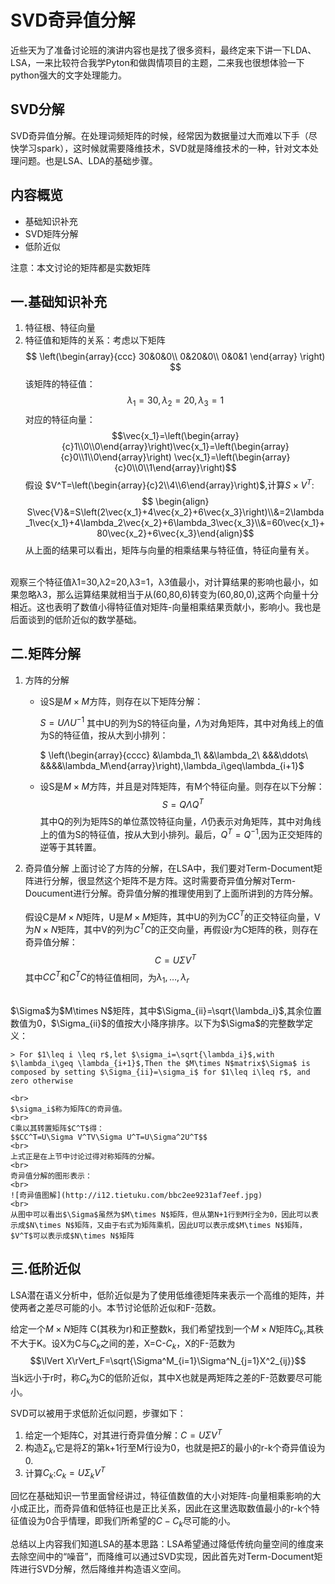 # SVD奇异值分解

近些天为了准备讨论班的演讲内容也是找了很多资料，最终定来下讲一下LDA、LSA，一来比较符合我学Pyton和做舆情项目的主题，二来我也很想体验一下python强大的文字处理能力。

## SVD分解

SVD奇异值分解。在处理词频矩阵的时候，经常因为数据量过大而难以下手（尽快学习spark），这时候就需要降维技术，SVD就是降维技术的一种，针对文本处理问题。也是LSA、LDA的基础步骤。

## 内容概览
- 基础知识补充
- SVD矩阵分解
- 低阶近似

注意：本文讨论的矩阵都是实数矩阵

## 一.基础知识补充

1. 特征根、特征向量
2. 特征值和矩阵的关系：考虑以下矩阵
$$ \left(\begin{array}{ccc}
30&0&0\\
0&20&0\\
0&0&1 \end{array} \right) $$
该矩阵的特征值：
$$\lambda_1=30,\lambda_2=20,\lambda_3=1$$ 
对应的特征向量：
$$\vec{x_1}=\left(\begin{array}{c}1\\0\\0\end{array}\right)\vec{x_1}=\left(\begin{array}{c}0\\1\\0\end{array}\right)
\vec{x_1}=\left(\begin{array}{c}0\\0\\1\end{array}\right)$$
假设 $V^T=\left(\begin{array}{c}2\\4\\6\end{array}\right)$,计算$S \times V^T$:
$$ \begin{align}
S\vec{V}&=S\left(2\vec{x_1}+4\vec{x_2}+6\vec{x_3}\right)\\&=2\lambda_1\vec{x_1}+4\lambda_2\vec{x_2}+6\lambda_3\vec{x_3}\\&=60\vec{x_1}+80\vec{x_2}+6\vec{x_3}\end{align}$$
从上面的结果可以看出，矩阵与向量的相乘结果与特征值，特征向量有关。
</br>
观察三个特征值λ1=30,λ2=20,λ3=1，λ3值最小，对计算结果的影响也最小，如果忽略λ3，那么运算结果就相当于从(60,80,6)转变为(60,80,0),这两个向量十分相近。这也表明了数值小得特征值对矩阵-向量相乘结果贡献小，影响小。我也是后面谈到的低阶近似的数学基础。

## 二.矩阵分解
1. 方阵的分解
	- 设S是$M\times M$方阵，则存在以下矩阵分解：

		$S=U\Lambda U^{-1}$ 
		其中U的列为S的特征向量，$\Lambda$为对角矩阵，其中对角线上的值为S的特征值，按从大到小排列：
			    
		$ \left(\begin{array}{cccc}
		&\lambda_1\\
		&&\lambda_2\\
		&&&\ddots\\
		&&&&\lambda_M\end{array}\right),\lambda_i\geq\lambda_{i+1}$
		
	- 设S是$M\times M$方阵，并且是对阵矩阵，有M个特征向量。则存在以下分解：
		$$S=Q\Lambda Q^T$$
		其中Q的列为矩阵S的单位蒸饺特征向量，$\Lambda$仍表示对角矩阵，其中对角线上的值为S的特征值，按从大到小排列。最后，$Q^T=Q^{-1}$,因为正交矩阵的逆等于其转置。

2. 奇异值分解
上面讨论了方阵的分解，在LSA中，我们要对Term-Document矩阵进行分解，很显然这个矩阵不是方阵。这时需要奇异值分解对Term-Doucument进行分解。奇异值分解的推理使用到了上面所讲到的方阵分解。<br><br>
假设C是$M\times N$矩阵，U是$M\times M$矩阵，其中U的列为$CC^T$的正交特征向量，V为$N\times N$矩阵，其中V的列为$C^TC$的正交向量，再假设r为C矩阵的秩，则存在奇异值分解：
$$C=U\Sigma V^T$$
其中$CC^T$和$C^TC$的特征值相同，为$\lambda_1,\ldots,\lambda_r$<br>
<br>
$\Sigma$为$M\times N$矩阵，其中$\Sigma_{ii}=\sqrt{\lambda_i}$,其余位置数值为0，$\Sigma_{ii}$的值按大小降序排序。以下为$\Sigma$的完整数学定义：

	> For $1\leq i \leq r$,let $\sigma_i=\sqrt{\lambda_i}$,with 	$\lambda_i\geq \lambda_{i+1}$,Then the $M\times N$matrix$\Sigma$ is composed by setting $\Sigma_{ii}=\sigma_i$ for $1\leq i\leq r$, and zero otherwise	

	<br>
	$\sigma_i$称为矩阵C的奇异值。
	<br>
	C乘以其转置矩阵$C^T$得：
	$$CC^T=U\Sigma V^TV\Sigma U^T=U\Sigma^2U^T$$
	<br>
	上式正是在上节中讨论过得对称矩阵的分解。
	<br>
	奇异值分解的图形表示：
	<br>
	![奇异值图解](http://i12.tietuku.com/bbc2ee9231af7eef.jpg)
	<br>
	从图中可以看出$\Sigma$虽然为$M\times N$矩阵，但从第N+1行到M行全为0，因此可以表示成$N\times N$矩阵，又由于右式为矩阵乘机，因此U可以表示成$M\times N$矩阵，$V^T$可以表示成$N\times N$矩阵

## 三.低阶近似
LSA潜在语义分析中，低阶近似是为了使用低维德矩阵来表示一个高维的矩阵，并使两者之差尽可能的小。本节讨论低阶近似和F-范数。

给定一个$M\times N$矩阵 C(其秩为r)和正整数k，我们希望找到一个$M\times N$矩阵$C_k$,其秩不大于K。设X为C与$C_k$之间的差，X=C-$C_k$，X的F-范数为
$$\lVert X\rVert_F=\sqrt{\Sigma^M_{i=1}\Sigma^N_{j=1}X^2_{ij}}$$
当k远小于r时，称$C_k$为C的低阶近似，其中X也就是两矩阵之差的F-范数要尽可能小。

SVD可以被用于求低阶近似问题，步骤如下：

1. 给定一个矩阵C，对其进行奇异值分解：$C=U\Sigma V^T$
2. 构造$\Sigma_k$,它是将$\Sigma$的第k+1行至M行设为0，也就是把$\Sigma$的最小的r-k个奇异值设为0.
3. 计算$C_k$:$C_k=U\Sigma_kV^T$

回忆在基础知识一节里面曾经讲过，特征值数值的大小对矩阵-向量相乘影响的大小成正比，而奇异值和低特征也是正比关系，因此在这里选取数值最小的r-k个特征值设为0合乎情理，即我们所希望的$C-C_k$尽可能的小。

总结以上内容我们知道LSA的基本思路：LSA希望通过降低传统向量空间的维度来去除空间中的“噪音”，而降维可以通过SVD实现，因此首先对Term-Document矩阵进行SVD分解，然后降维并构造语义空间。